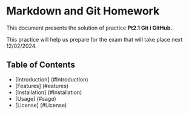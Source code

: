 # Markdown and Git Homework

This document presents the solution of practice **Pt2.1 Git i GitHub.**.

This practice will help us prepare for the exam that will take place next 12/02/2024.

## Table of Contents

- [Introduction] (#Introduction)
- [Features] (#eatures)
- [Installation] (#Installation)
- [Usage] (#sage)
- [License] (#License)